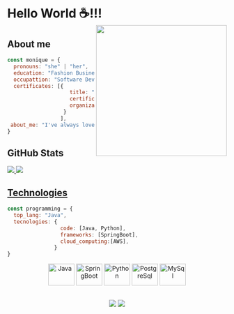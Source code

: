<div display="inline-block">

# Hello World ☕!!!

<img align="right" width="300px" style="margin-top:-20px" src="https://github.com/mkimie/mkimie/assets/137451414/e487b3d2-d663-4e9c-a13c-7984e5db59d5">

## About me
```javascript
const monique = {
  pronouns: "she" | "her",
  education: "Fashion Business",
  occupattion: "Software Developer",
  certificates: [{ 
                    title: "Cloud Practitioner - Foundation",
                    certification: "AWS Certification",
                    organization: "Amazon Web Services, Inc" 
                  }
                 ],
 about_me: "I've always loved writing with colored pens"
}
```

## GitHub Stats
<a href="https://github.com/mkimie">
  <img heigth="180em" src="https://github-readme-stats.vercel.app/api?username=mkimie&show_icons=true&theme=dracula">
  <img heigth="180em" src="https://github-readme-stats.vercel.app/api/top-langs/?username=mkimie&layout=compact&show_icons=true&theme=dracula">
<br>

## Technologies 
```javascript
const programming = {
  top_lang: "Java",
  tecnologies: { 
                 code: [Java, Python],
                 frameworks: [SpringBoot],
                 cloud_computing:[AWS], 
               }
}
```
<div align="center">
  <img height="50" width="60" alt="Java" src="https://cdn.jsdelivr.net/gh/devicons/devicon/icons/java/java-original-wordmark.svg"/>
  <img height="50" width="60" alt="SpringBoot" src="https://cdn.jsdelivr.net/gh/devicons/devicon/icons/spring/spring-original-wordmark.svg"/> 
  <img height="50" width="60" alt="Python" src="https://cdn.jsdelivr.net/gh/devicons/devicon/icons/python/python-original-wordmark.svg"/> 
  <img height="50" width="60" alt="PostgreSql" src="https://cdn.jsdelivr.net/gh/devicons/devicon/icons/postgresql/postgresql-original-wordmark.svg"/>
  <img height="50" width="60" alt="MySql" src="https://cdn.jsdelivr.net/gh/devicons/devicon/icons/mysql/mysql-original-wordmark.svg"/>
<br>
</div>

## 
<div align="center">
  <a href = "mailto:mkhamatsu@outlook.com"><img src="https://img.shields.io/badge/-Gmail-%23333?style=for-the-badge&logo=gmail&logoColor=white" target="_blank"></a>
  <a href="https://www.linkedin.com/in/moniquehamatsu/" target="_blank"><img src="https://img.shields.io/badge/-LinkedIn-%230077B5?style=for-the-badge&logo=linkedin&logoColor=white" target="_blank"></a> 
</div>

</div>








